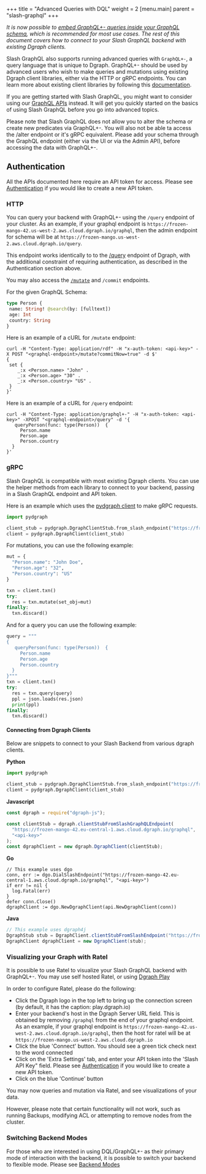 +++
title = "Advanced Queries with DQL"
weight = 2
[menu.main]
    parent = "slash-graphql"
+++

*It is now possible to [embed GraphQL+- queries inside your GraphQL schema](https://dgraph.io/docs/graphql/custom/graphqlpm), which is recommended for most use cases. The rest of this document covers how to connect to your Slash GraphQL backend with existing Dgraph clients.*

Slash GraphQL also supports running advanced queries with `GraphQL+-`, a query language that is unique to Dgraph. GraphQL+- should be used by advanced users who wish to make queries and mutations using existing Dgraph client libraries, either via the HTTP or gRPC endpoints. You can learn more about existing client libraries by following this [documentation](https://dgraph.io/docs/clients/).

If you are getting started with Slash GraphQL, you might want to consider using our [GraphQL APIs](https://dgraph.io/docs/graphql/overview) instead. It will get you quickly started on the basics of using Slash GraphQL before you go into advanced topics.

Please note that Slash GraphQL does not allow you to alter the schema or create new predicates via GraphQL+-. You will also not be able ta access the /alter endpoint or it's gRPC equivalent. Please add your schema through the GraphQL endpoint (either via the UI or via the Admin API), before accessing the data with GraphQL+-.

## Authentication

All the APIs documented here require an API token for access. Please see [Authentication](/admin/authentication) if you would like to create a new API token.

### HTTP

You can query your backend with GraphQL+- using the `/query` endpoint of your cluster. As an example, if your graphql endpoint is `https://frozen-mango-42.us-west-2.aws.cloud.dgraph.io/graphql`, then the admin endpoint for schema will be at `https://frozen-mango.us-west-2.aws.cloud.dgraph.io/query`.

This endpoint works identically to to the [/query](https://dgraph.io/docs/query-language/) endpoint of Dgraph, with the additional constraint of requiring authentication, as described in the Authentication section above.

You may also access the [`/mutate`](https://dgraph.io/docs/mutations/) and `/commit` endpoints.

For the given GraphQL Schema:
```graphql
type Person {
 name: String! @search(by: [fulltext])
 age: Int
 country: String
}
```

Here is an example of a cURL for `/mutate` endpoint:
```
curl -H "Content-Type: application/rdf" -H "x-auth-token: <api-key>" -X POST "<graphql-endpoint>/mutate?commitNow=true" -d $'
{
 set {
    _:x <Person.name> "John" .
    _:x <Person.age> "30" .
    _:x <Person.country> "US" .
 }
}'
```
Here is an example of a cURL for `/query` endpoint:
```
curl -H "Content-Type: application/graphql+-" -H "x-auth-token: <api-key>" -XPOST "<graphql-endpoint>/query" -d '{
   queryPerson(func: type(Person))  {
     Person.name
     Person.age
     Person.country
  }
}'
```

### gRPC

Slash GraphQL is compatible with most existing Dgraph clients. You can use the helper methods from each library to connect to your backend, passing in a Slash GraphQL endpoint and API token.

Here is an example which uses the [pydgraph client](https://github.com/dgraph-io/pydgraph) to make gRPC requests.

```python
import pydgraph

client_stub = pydgraph.DgraphClientStub.from_slash_endpoint("https://frozen-mango-42.eu-central-1.aws.cloud.dgraph.io/graphql", "<api-key>")
client = pydgraph.DgraphClient(client_stub)
```

For mutations, you can use the following example:
```python
mut = {
  "Person.name": "John Doe",
  "Person.age": "32",
  "Person.country": "US"
}

txn = client.txn()
try:
  res = txn.mutate(set_obj=mut)
finally:
  txn.discard()
```

And for a query you can use the following example:
```python
query = """
{
   queryPerson(func: type(Person))  {
     Person.name
     Person.age
     Person.country
  }
}"""
txn = client.txn()
try:
  res = txn.query(query)
  ppl = json.loads(res.json)
  print(ppl)
finally:
  txn.discard()
```

#### Connecting from Dgraph Clients

Below are snippets to connect to your Slash Backend from various dgraph clients.

**Python**
```python
import pydgraph

client_stub = pydgraph.DgraphClientStub.from_slash_endpoint("https://frozen-mango-42.eu-central-1.aws.cloud.dgraph.io/graphql", "<api-key>")
client = pydgraph.DgraphClient(client_stub)
```

**Javascript**
```javascript
const dgraph = require("dgraph-js");

const clientStub = dgraph.clientStubFromSlashGraphQLEndpoint(
  "https://frozen-mango-42.eu-central-1.aws.cloud.dgraph.io/graphql",
  "<api-key>"
);
const dgraphClient = new dgraph.DgraphClient(clientStub);
```

**Go**
```golang
// This example uses dgo
conn, err := dgo.DialSlashEndpoint("https://frozen-mango-42.eu-central-1.aws.cloud.dgraph.io/graphql", "<api-key>")
if err != nil {
  log.Fatal(err)
}
defer conn.Close()
dgraphClient := dgo.NewDgraphClient(api.NewDgraphClient(conn))
```

**Java**
```java
// This example uses dgraph4j
DgraphStub stub = DgraphClient.clientStubFromSlashEndpoint("https://frozen-mango-42.eu-central-1.aws.cloud.dgraph.io/graphql", "<api-key>");
DgraphClient dgraphClient = new DgraphClient(stub);
```

### Visualizing your Graph with Ratel

It is possible to use Ratel to visualize your Slash GraphQL backend with GraphQL+-. You may use self hosted Ratel, or using [Dgraph Play](https://play.dgraph.io/?latest#connection)

In order to configure Ratel, please do the following:

* Click the Dgraph logo in the top left to bring up the connection screen (by default, it has the caption: play.dgraph.io)
* Enter your backend's host in the Dgraph Server URL field. This is obtained by removing `/graphql` from the end of your graphql endpoint. As an example, if your graphql endpoint is `https://frozen-mango-42.us-west-2.aws.cloud.dgraph.io/graphql`, then the host for ratel will be at `https://frozen-mango.us-west-2.aws.cloud.dgraph.io`
* Click the blue 'Connect' button. You should see a green tick check next to the word connected
* Click on the 'Extra Settings' tab, and enter your API token into the 'Slash API Key" field. Please see [Authentication](/admin/authentication) if you would like to create a new API token.
* Click on the blue 'Continue' button

You may now queries and mutation via Ratel, and see visualizations of your data.

However, please note that certain functionality will not work, such as running Backups, modifying ACL or attempting to remove nodes from the cluster.

### Switching Backend Modes

For those who are interested in using DQL/GraphQL+- as their primary mode of interaction with the backend, it is possible to switch your backend to flexible mode. Please see [Backend Modes](/admin/backend-modes)
